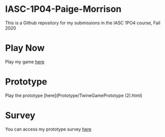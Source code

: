# IASC-1P04-Paige-Morrison
This is a Github repository for my submissions in the IASC 1PO4 course, Fall 2020

# Play Now
Play my game [here](Final/TwineGameFinal.html)

# Prototype
Play the prototype [here](Prototype/TwineGamePrototype (2).html)

# Survey
You can access my prototype survey [here](https://forms.office.com/Pages/ResponsePage.aspx?id=FRGudvwe8kqlNuKyRDrxoGp4ZcuLvQRIlhB8dihyjRNUMjlDMjdWSjdJU1dDQ09ZVVZYRVM4WUZOVi4u)
